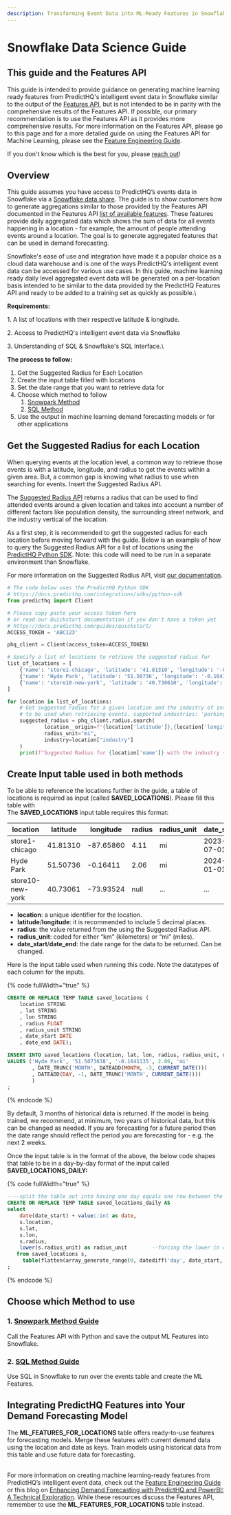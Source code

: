 ```yaml
---
description: Transforming Event Data into ML-Ready Features in Snowflake
---
```


# Snowflake Data Science Guide

## This guide and the Features API

This guide is intended to provide guidance on generating machine learning ready features from PredictHQ's intelligent event data in Snowflake similar to the output of the [Features API](https://docs.predicthq.com/getting-started/guides/features-api-guides/increase-accuracy-with-the-features-api), but is not intended to be in parity with the comprehensive results of the Features API. If possible, our primary recommendation is to use the Features API as it provides more comprehensive results. For more information on the Features API, please go to this page and for a more detailed guide on using the Features API for Machine Learning, please see the [Feature Engineering Guide](https://docs.predicthq.com/getting-started/guides/features-api-guides/feature-engineering-guide).

If you don't know which is the best for you, please [reach out](https://www.predicthq.com/contact/sales)!

## Overview

This guide assumes you have access to PredictHQ’s events data in Snowflake via a [Snowflake data share](https://docs.predicthq.com/integrations/third-party-integrations/snowflake). The guide is to show customers how to generate aggregations similar to those provided by the Features API documented in the Features API [list of available features](https://docs.predicthq.com/api/features/get-features#available-features). These features provide daily aggregated data which shows the sum of data for all events happening in a location - for example, the amount of people attending events around a location. The goal is to generate aggregated features that can be used in demand forecasting.

Snowflake's ease of use and integration have made it a popular choice as a cloud data warehouse and is one of the ways PredictHQ's intelligent event data can be accessed for various use cases. In this guide, machine learning ready daily level aggregated event data will be generated on a per-location basis intended to be similar to the data provided by the PredictHQ Features API and ready to be added to a training set as quickly as possible.\


**Requirements:**

1\. A list of locations with their respective latitude & longitude.

2\. Access to PredictHQ's intelligent event data via Snowflake

3\. Understanding of SQL & Snowflake's SQL Interface.\


**The process to follow:**

1. Get the Suggested Radius for Each Location
2. Create the input table filled with locations
3. Set the date range that you want to retrieve data for
4. Choose which method to follow
   1. [Snowpark Method](https://app.gitbook.com/o/WGid6DiA3ccvlkmvc17s/s/tNhzHETmXsrWeVBndqqJ/\~/changes/155/integrations/third-party-integrations/snowflake/snowflake-data-science-guide/snowpark-method-guide)
   2. [SQL Method](https://app.gitbook.com/o/WGid6DiA3ccvlkmvc17s/s/tNhzHETmXsrWeVBndqqJ/\~/changes/155/integrations/third-party-integrations/snowflake/snowflake-data-science-guide/sql-method-guide)
5. Use the output in machine learning demand forecasting models or for other applications

## Get the Suggested Radius for each Location

When querying events at the location level, a common way to retrieve those events is with a latitude, longitude, and radius to get the events within a given area. But, a common gap is knowing what radius to use when searching for events. Insert the Suggested Radius API.&#x20;

The [Suggested Radius API](https://docs.predicthq.com/api/suggested-radius/get-suggested-radius) returns a radius that can be used to find attended events around a given location and takes into account a number of different factors like population density, the surrounding street network, and the industry vertical of the location.&#x20;

As a first step, it is recommended to get the suggested radius for each location before moving forward with the guide. Below is an example of how to query the Suggested Radius API for a list of locations using the [PredictHQ Python SDK](https://docs.predicthq.com/integrations/sdks/python-sdk). Note: this code will need to be run in a separate environment than Snowflake.&#x20;

For more information on the Suggested Radius API, visit [our documentation](https://docs.predicthq.com/api/suggested-radius/get-suggested-radius).

```python
# The code below uses the PredictHQ Python SDK
# https://docs.predicthq.com/integrations/sdks/python-sdk
from predicthq import Client 

# Please copy paste your access token here
# or read our Quickstart documentation if you don't have a token yet
# https://docs.predicthq.com/guides/quickstart/
ACCESS_TOKEN = 'ABC123'

phq_client = Client(access_token=ACCESS_TOKEN)

# Specify a list of locations to retrieve the suggested radius for
list_of_locations = [
    {'name': 'store1-chicago', 'latitude': '41.81310', 'longitude': '-87.65860', 'industry': 'retail'},
    {'name': 'Hyde Park', 'latitude': '51.50736', 'longitude': '-0.16411', 'industry': 'accommodation'},
    {'name': 'store10-new-york', 'latitude': '40.730610', 'longitude': '-73.935242', 'industry': 'retail'},
]

for location in list_of_locations:
	# Get suggested radius for a given location and the industry of interest
	# to be used when retrieving events. supported industries: 'parking', 'restaurants', 'retail', 'accommodation'
	suggested_radius = phq_client.radius.search(
            location__origin=f"{location['latitude']},{location['longitude']}", 
            radius_unit="mi", 
            industry=location["industry"]
    )
	print(f"Suggested Radius for {location['name']} with the industry {location['industry']}: {suggested_radius.radius} {suggested_radius.radius_unit}")

```



## Create Input table used in both methods

To be able to reference the locations further in the guide, a table of locations is required as input (called **SAVED\_LOCATIONS**). Please fill this table with \
The **SAVED\_LOCATIONS** input table requires this format:

<table data-full-width="true"><thead><tr><th width="190">location</th><th>latitude</th><th>longitude</th><th data-type="number">radius</th><th>radius_unit</th><th>date_start</th><th>date_end</th></tr></thead><tbody><tr><td>store1-chicago</td><td>41.81310</td><td>-87.65860</td><td>4.11</td><td>mi</td><td>2023-07-01</td><td>2023-12-31</td></tr><tr><td>Hyde Park</td><td>51.50736</td><td>-0.16411</td><td>2.06</td><td>mi</td><td>2024-01-01</td><td>2024-03-31</td></tr><tr><td>store10-new-york</td><td>40.73061</td><td>-73.93524</td><td>null</td><td>...</td><td>...</td><td>...</td></tr></tbody></table>

* **location**: a unique identifier for the location.
* **latitude**/**longitude**: it is recommended to include 5 decimal places.
* **radius**: the value returned from the using the Suggested Radius API.
* **radius\_unit**: coded for either “km” (kilometers) or “mi” (miles).
* **date\_start**/**date\_end**: the date range for the data to be returned. Can be changed.

Here is the input table used when running this code. Note the datatypes of each column for the inputs.

{% code fullWidth="true" %}
```sql
CREATE OR REPLACE TEMP TABLE saved_locations (
    location STRING
    , lat STRING
    , lon STRING
    , radius FLOAT
    , radius_unit STRING
    , date_start DATE
    , date_end DATE);

INSERT INTO saved_locations (location, lat, lon, radius, radius_unit, date_start, date_end)
VALUES ('Hyde Park', '51.5073638', '-0.1641135', 2.06, 'mi'   
        , DATE_TRUNC('MONTH', DATEADD(MONTH, -3, CURRENT_DATE()))       --Start of 3 months ago
        , DATEADD(DAY, -1, DATE_TRUNC('MONTH', CURRENT_DATE()))         --End of last month
        )
;
```
{% endcode %}

By default, 3 months of historical data is returned. If the model is being trained, we recommend, at minimum, two years of historical data, but this can be changed as needed. If you are forecasting for a future period then the date range should reflect the period you are forecasting for - e.g. the next 2 weeks.

Once the input table is in the format of the above, the below code shapes that table to be in a day-by-day format of the input called **SAVED\_LOCATIONS\_DAILY:**

{% code fullWidth="true" %}
```sql
----split the table out into having one day equals one row between the date range.
CREATE OR REPLACE TEMP TABLE saved_locations_daily AS
select
    date(date_start) + value::int as date,
    s.location,
    s.lat,
    s.lon,
    s.radius,
    lower(s.radius_unit) as radius_unit        --forcing the lower in case of data entry mistakes
   from saved_locations s,
     table(flatten(array_generate_range(0, datediff('day', date_start, date_end) + 1))) t
;
```
{% endcode %}

## Choose which Method to use

### 1. [Snowpark Method Guide](https://app.gitbook.com/o/WGid6DiA3ccvlkmvc17s/s/tNhzHETmXsrWeVBndqqJ/\~/changes/155/integrations/third-party-integrations/snowflake/snowflake-data-science-guide/snowpark-method-guide)

Call the Features API with Python and save the output ML Features into Snowflake.

### 2. [SQL Method Guide](https://app.gitbook.com/o/WGid6DiA3ccvlkmvc17s/s/tNhzHETmXsrWeVBndqqJ/\~/changes/155/integrations/third-party-integrations/snowflake/snowflake-data-science-guide/sql-method-guide)

Use SQL in Snowflake to run over the events table and create the ML Features.

## Integrating PredictHQ Features into Your Demand Forecasting Model

The **ML\_FEATURES\_FOR\_LOCATIONS** table offers ready-to-use features for forecasting models. Merge these features with current demand data using the location and date as keys. Train models using historical data from this table and use future data for forecasting.&#x20;

\
For more information on creating machine learning-ready features from PredictHQ’s intelligent event data, check out the [Feature Engineering Guide](https://github.com/predicthq/phq-data-science-docs/blob/master/feature-engineering-guide/feature\_engineering\_guide.ipynb) or this blog on [Enhancing Demand Forecasting with PredictHQ and PowerBI: A Technical Exploration](https://www.predicthq.com/blog/enhancing-demand-forecasting-with-predicthq-and-powerbi-a-technical). While these resources discuss the Features API, remember to use the **ML\_FEATURES\_FOR\_LOCATIONS** table instead.

